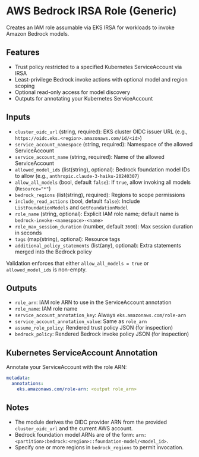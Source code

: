 # AWS Bedrock IRSA Role (Generic)

Creates an IAM role assumable via EKS IRSA for workloads to invoke Amazon Bedrock models.

## Features

- Trust policy restricted to a specified Kubernetes ServiceAccount via IRSA
- Least-privilege Bedrock invoke actions with optional model and region scoping
- Optional read-only access for model discovery
- Outputs for annotating your Kubernetes ServiceAccount

## Inputs

- `cluster_oidc_url` (string, required): EKS cluster OIDC issuer URL (e.g., `https://oidc.eks.<region>.amazonaws.com/id/<id>`)
- `service_account_namespace` (string, required): Namespace of the allowed ServiceAccount
- `service_account_name` (string, required): Name of the allowed ServiceAccount
- `allowed_model_ids` (list(string), optional): Bedrock foundation model IDs to allow (e.g., `anthropic.claude-3-haiku-20240307`)
- `allow_all_models` (bool, default `false`): If `true`, allow invoking all models (`Resource="*"`)
- `bedrock_regions` (list(string), required): Regions to scope permissions
- `include_read_actions` (bool, default `false`): Include `ListFoundationModels` and `GetFoundationModel`
- `role_name` (string, optional): Explicit IAM role name; default name is `bedrock-invoke-<namespace>-<name>`
- `role_max_session_duration` (number, default `3600`): Max session duration in seconds
- `tags` (map(string), optional): Resource tags
- `additional_policy_statements` (list(any), optional): Extra statements merged into the Bedrock policy

Validation enforces that either `allow_all_models = true` or `allowed_model_ids` is non-empty.

## Outputs

- `role_arn`: IAM role ARN to use in the ServiceAccount annotation
- `role_name`: IAM role name
- `service_account_annotation_key`: Always `eks.amazonaws.com/role-arn`
- `service_account_annotation_value`: Same as `role_arn`
- `assume_role_policy`: Rendered trust policy JSON (for inspection)
- `bedrock_policy`: Rendered Bedrock invoke policy JSON (for inspection)

## Kubernetes ServiceAccount Annotation

Annotate your ServiceAccount with the role ARN:

```yaml
metadata:
  annotations:
    eks.amazonaws.com/role-arn: <output role_arn>
```

## Notes

- The module derives the OIDC provider ARN from the provided `cluster_oidc_url` and the current AWS account.
- Bedrock foundation model ARNs are of the form: `arn:<partition>:bedrock:<region>::foundation-model/<model_id>`.
- Specify one or more regions in `bedrock_regions` to permit invocation.
